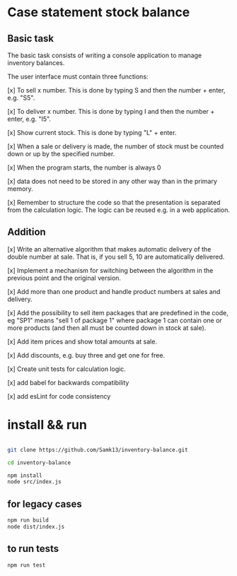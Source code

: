 # Case statement stock balance

## Basic task

The basic task consists of writing a console application to manage inventory balances.

The user interface must contain three functions:

[x] To sell x number. This is done by typing S and then the number + enter, e.g. "S5".

[x] To deliver x number. This is done by typing I and then the number + enter, e.g. "I5".

[x] Show current stock. This is done by typing "L" + enter.

[x] When a sale or delivery is made, the number of stock must be counted down or up by the specified number.

[x] When the program starts, the number is always 0

[x] data does not need to be stored in any other way than in the primary memory.

[x] Remember to structure the code so that the presentation is separated from the calculation logic. The logic can be reused e.g. in a web application.

## Addition

[x] Write an alternative algorithm that makes automatic delivery of the double number at sale. That is, if you sell 5, 10 are automatically delivered.

[x] Implement a mechanism for switching between the algorithm in the previous point and the original version.

[x] Add more than one product and handle product numbers at sales and delivery.

[x] Add the possibility to sell item packages that are predefined in the code, eg "SP1" means "sell 1 of package 1" where package 1 can contain one or more products (and then all must be counted down in stock at sale).

[x] Add item prices and show total amounts at sale.

[x] Add discounts, e.g. buy three and get one for free.

[x] Create unit tests for calculation logic.

[x] add babel for backwards compatibility

[x] add esLint for code consistency

# install && run

```zsh

git clone https://github.com/Samk13/inventory-balance.git

cd inventory-balance

npm install
node src/index.js
```

## for legacy cases

```zsh
npm run build
node dist/index.js
```

## to run tests

```zsh
npm run test
```
